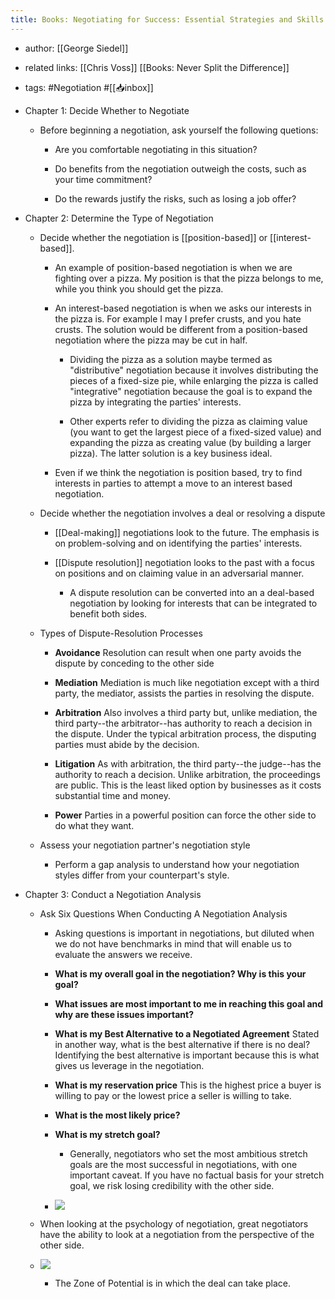 ```yaml
---
title: Books: Negotiating for Success: Essential Strategies and Skills
---
```


- author: [[George Siedel]]

- related links: [[Chris Voss]] [[Books: Never Split the Difference]]

- tags: #Negotiation #[[📥inbox]]

- Chapter 1: Decide Whether to Negotiate
	 - Before beginning a negotiation, ask yourself the following quetions:
		 - Are you comfortable negotiating in this situation?

		 - Do benefits from the negotiation outweigh the costs, such as your time commitment?

		 - Do the rewards justify the risks, such as losing a job offer?

- Chapter 2: Determine the Type of Negotiation
	 - Decide whether the negotiation is [[position-based]] or [[interest-based]].
		 - An example of  position-based negotiation is when we are fighting over a pizza. My position is that the pizza belongs to me, while you think you should get the pizza. 

		 - An interest-based negotiation is when we asks our interests in the pizza is. For example I may I prefer crusts, and you hate crusts. The solution would be different from a position-based negotiation where the pizza may be cut in half.
			 - Dividing the pizza as a solution maybe termed as "distributive" negotiation because it involves distributing the pieces of a fixed-size pie, while enlarging the pizza is called "integrative" negotiation because the goal is to expand the pizza by integrating the parties' interests. 

			 - Other experts refer to dividing the pizza as claiming value (you want to get the largest piece of a fixed-sized value) and expanding the pizza as creating value (by building a larger pizza). The latter solution is a key business ideal.

		 - Even if we think the negotiation is position based, try to find interests in parties to attempt a move to an interest based negotiation.

	 - Decide whether the negotiation involves a deal or resolving a dispute
		 - [[Deal-making]] negotiations look to the future. The emphasis is on problem-solving and on identifying the parties' interests. 

		 - [[Dispute resolution]] negotiation looks to the past with a focus on positions and on claiming value in an adversarial manner.
			 - A dispute resolution can be converted into an a deal-based negotiation by looking for interests that can be integrated to benefit both sides.

	 - Types of Dispute-Resolution Processes
		 - __Avoidance__ Resolution can result when one party avoids the dispute by conceding to the other side

		 - __Mediation__ Mediation is much like negotiation except with a third party, the mediator, assists the parties in resolving the dispute. 

		 - __Arbitration__ Also involves a third party but, unlike mediation, the third party--the arbitrator--has authority to reach a decision in the dispute. Under the typical arbitration process, the disputing parties must abide by the decision.

		 - __Litigation__ As with arbitration, the third party--the judge--has the authority to reach a decision. Unlike arbitration, the proceedings are public. This is the least liked option by businesses as it costs substantial time and money. 

		 - __Power__ Parties in a powerful position can force the other side to do what they want. 

	 - Assess your negotiation partner's negotiation style
		 - Perform a gap analysis to understand how your negotiation styles differ from your counterpart's style.

- Chapter 3: Conduct a Negotiation Analysis
	 - Ask Six Questions When Conducting A Negotiation Analysis
		 - Asking questions is important in negotiations, but diluted when we do not have benchmarks in mind that will enable us to evaluate the answers we receive.

		 - __What is my overall goal in the negotiation? Why is this your goal?__

		 - __What issues are most important to me in reaching this goal and why are these issues important?__

		 - __What is my Best Alternative to a Negotiated Agreement__ Stated in another way, what is the best alternative if there is no deal? Identifying the best alternative is important because this is what gives us leverage in the negotiation. 

		 - __What is my reservation price__ This is the highest price a buyer is willing to pay or the lowest price a seller is willing to take. 

		 - __What is the most likely price?__

		 - __What is my stretch goal?__
			 - Generally, negotiators who set the most ambitious stretch goals are the most successful in negotiations, with one important caveat. If you have no factual basis for your stretch goal, we risk losing credibility with the other side.

		 - ![](https://firebasestorage.googleapis.com/v0/b/firescript-577a2.appspot.com/o/imgs%2Fapp%2FReligion%2FdOj4KnERQB.png?alt=media&token=06e376f9-d418-4dbb-9396-97aaa966f0a8)

	 - When looking at the psychology of negotiation, great negotiators have the ability to look at a negotiation from the perspective of the other side.

	 - ![](https://firebasestorage.googleapis.com/v0/b/firescript-577a2.appspot.com/o/imgs%2Fapp%2FReligion%2Fs8trqtFa81.png?alt=media&token=290d8926-74bf-4669-abed-6789d83fe9b8)
		 - The Zone of Potential is in which the deal can take place.
